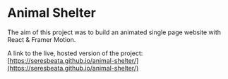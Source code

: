 # Animal Shelter

The aim of this project was to build an animated single page website with React & Framer Motion.

A link to the live, hosted version of the project: [https://seresbeata.github.io/animal-shelter/](https://seresbeata.github.io/animal-shelter/)
